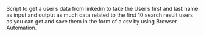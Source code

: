 Script to get a user’s data from linkedin to take the User’s first and last name as input and output as much data related to the first 10 search result users as you can get 
and save them in the form of a csv by using Browser Automation.

